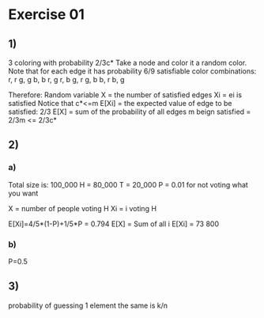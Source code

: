 # Exercise 01

## 1)
3 coloring with probability 2/3c*
Take a node and color it a random color.
Note that for each edge it has probability 6/9 satisfiable color combinations:
    r, r
    g, g 
    b, b 
    r, g 
    r, b 
    g, r 
    g, b 
    b, r
    b, g 

Therefore:
Random variable X = the number of satisfied edges
Xi = ei is satisfied
Notice that c*<=m
E[Xi] = the expected value of edge to be satisfied: 2/3
E[X] = sum of the probability of all edges m beign satisfied = 2/3m <= 2/3c*

## 2)
### a)
Total size is: 100_000
H = 80_000
T = 20_000
P = 0.01 for not voting what you want

X = number of people voting H
Xi = i voting H 

E[Xi]=4/5*(1-P)+1/5*P = 0.794
E[X] = Sum of all i E[Xi] = 73 800


### b)
P=0.5

## 3)
probability of guessing 1 element the same is k/n
